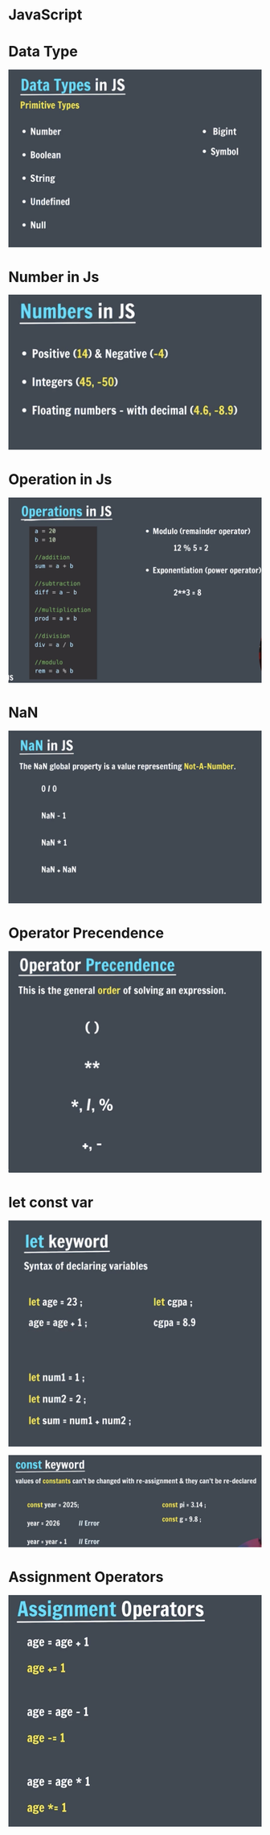 # JavaScript

# Data Type

![](image1/Data-type.png)

# Number in Js

![](image1/Number-js.png)

# Operation in Js

![](image1/Operation%20in%20JS.png)

# NaN

![](image1/NaN.png)

# Operator Precendence

![](image1/Operator%20Precendence.png)

# let const var

![](image1/let.png)

![](image1/const.png)

# Assignment Operators

![](image1/Assignment%20Operators.png)
